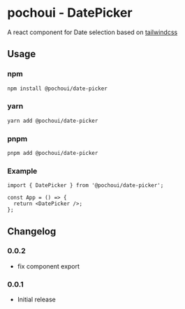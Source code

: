 # pochoui - DatePicker

A react component for Date selection based on [tailwindcss](https://tailwindcss.com/)

## Usage

### npm

```bash
npm install @pochoui/date-picker
```

### yarn

```bash
yarn add @pochoui/date-picker
```

### pnpm

```bash
pnpm add @pochoui/date-picker
```

### Example

```tsx
import { DatePicker } from '@pochoui/date-picker';

const App = () => {
  return <DatePicker />;
};
```

## Changelog

### 0.0.2

- fix component export

### 0.0.1

- Initial release
